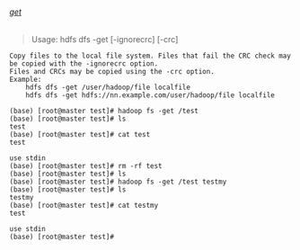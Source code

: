 ###### [get](https://hadoop.apache.org/docs/r2.6.5/hadoop-project-dist/hadoop-common/FileSystemShell.html#get)


> Usage: hdfs dfs -get [-ignorecrc] [-crc] <src> <localdst>
```
Copy files to the local file system. Files that fail the CRC check may be copied with the -ignorecrc option. 
Files and CRCs may be copied using the -crc option.
Example:
    hdfs dfs -get /user/hadoop/file localfile
    hdfs dfs -get hdfs://nn.example.com/user/hadoop/file localfile
```

```
(base) [root@master test]# hadoop fs -get /test
(base) [root@master test]# ls
test
(base) [root@master test]# cat test
test

use stdin 
(base) [root@master test]# rm -rf test
(base) [root@master test]# ls
(base) [root@master test]# hadoop fs -get /test testmy
(base) [root@master test]# ls
testmy
(base) [root@master test]# cat testmy
test

use stdin 
(base) [root@master test]#  
```
